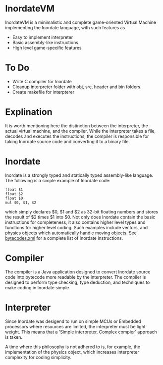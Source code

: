 # InordateVM

InordateVM is a minimalistic and complete game-oriented Virtual Machine implementing the Inordate language, with such features as

  - Easy to implement interpreter
  - Basic assembly-like instructions
  - High level game-specific features

# To Do

  - Write C compiler for Inordate
  - Cleanup interpreter folder with obj, src, header and bin folders.
  - Create makefile for interpterer 

# Explination

It is worth mentioning here the distinction between the interpreter, the actual virtual machine, and the compiler. While the interpreter takes a file, decodes and executes the instructions, the compiler is responsible for taking Inordate source code and converting it to a binary file.

# Inordate

Inordate is a strongly typed and statically typed assembly-like language. The following is a simple example of Inordate code:

    float $1
    float $2
    float $0
    mul $0, $1, $2
    
which simply declares $0, $1 and $2 as 32-bit floating numbers and stores the result of $2 times $1 into $0. Not only does Inordate contain the basic instructions for completeness, it also contains higher level types and functions for higher level coding. Such examples include vectors, and physics objects which automatically handle moving objects. See [bytecodes.xml](Compiler/src/vmcompiler/bytecodes.xml) for a complete list of Inordate instructions.

# Compiler

The compiler is a Java application designed to convert Inordate source code into bytecode more readable by the interpreter. The compiler is designed to perform type checking, type deduction, and techniques to make coding in Inordate simple. 

# Interpreter 

Since Inordate was desigend to run on simple MCUs or Embedded processors where resources are limited, the interpreter must be light weight. This means that a 'Simple interpreter, Complex compier' approach is taken. 

A time where this philosophy is not adhered to is, for example, the implementation of the physics object, which increases interpreter complexity for coding simplicity.
